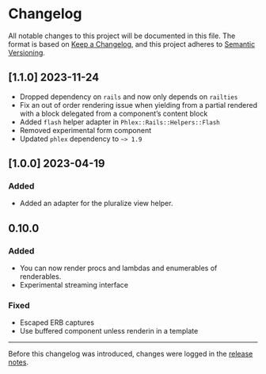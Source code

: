 # Changelog

All notable changes to this project will be documented in this file. The format is based on [Keep a Changelog](https://keepachangelog.com/en/1.0.0/), and this project adheres to [Semantic Versioning](https://semver.org/spec/v2.0.0.html).


## [1.1.0] 2023-11-24

- Dropped dependency on `rails` and now only depends on `railties`
- Fix an out of order rendering issue when yielding from a partial rendered with a block delegated from a component’s content block
- Added `flash` helper adapter in `Phlex::Rails::Helpers::Flash`
- Removed experimental form component
- Updated `phlex` dependency to `~> 1.9`

## [1.0.0] 2023-04-19

### Added

- Added an adapter for the pluralize view helper.

## 0.10.0

### Added

- You can now render procs and lambdas and enumerables of renderables.
- Experimental streaming interface

### Fixed

- Escaped ERB captures
- Use buffered component unless renderin in a template

***

Before this changelog was introduced, changes were logged in the [release notes](https://github.com/phlex-ruby/phlex-rails/releases).
